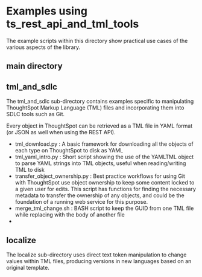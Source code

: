 # Examples using ts_rest_api_and_tml_tools

The example scripts within this directory show practical use cases of the various aspects of the library. 

## main directory


## tml_and_sdlc
The tml_and_sdlc sub-directory contains examples specific to manipulating ThoughtSpot Markup Language (TML) files and incorporating them into SDLC tools such as Git.

Every object in ThoughtSpot can be retrieved as a TML file in YAML format (or JSON as well when using the REST API). 

 - tml_download.py : A basic framework for downloading all the objects of each type on ThoughtSpot to disk as YAML
 - tml_yaml_intro.py : Short script showing the use of the YAMLTML object to parse YAML strings into TML objects, useful when reading/writing TML to disk
 - transfer_object_ownership.py : Best practice workflows for using Git with ThoughtSpot use object ownership to keep some content locked to a given user for edits. This script has functions for finding the necessary metadata to transfer the ownership of any objects, and could be the foundation of a running web service for this purpose. 
 - merge_tml_change.sh : BASH script to keep the GUID from one TML file while replacing with the body of another file
 - 

## localize
The localize sub-directory uses direct text token manipulation to change values within TML files, producing versions in new languages based on an original template.
